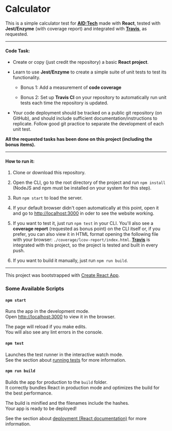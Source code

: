 # Calculator

This is a simple calculator test for [**AID:Tech**](https://aid.technology/) made with **React**, tested with **Jest/Enzyme** (with coverage report) and integrated with [**Travis**](https://travis-ci.org/coolansplanet/calculator), as requested.

---

#### Code Task:

* Create or copy (just credit the repository) a basic **React project**.

* Learn to use **Jest/Enzyme** to create a simple suite of unit tests to test its functionality.

    * Bonus 1: Add a measurement of **code coverage**

    * Bonus 2: Set up **Travis CI** on your repository to automatically run unit tests each time the repository is updated.

* Your code deployment should be tracked on a public git repository (on GitHub), and should include sufficient documentation/instructions to replicate. Follow good git practice to separate the development of each unit test.

**All the requested tasks has been done on this project (including the bonus items).**

---

#### How to run it:

1. Clone or download this repository.

2. Open the CLI, go to the root directory of the project and run `npm install` (NodeJS and npm must be installed on your system for this step).

3. Run `npm start` to load the server.

4. If your default browser didn't open automatically at this point, open it and go to <http://localhost:3000> in oder to see the website working.

4. If you want to test it, just run `npm test` in your CLI. You'll also see a **coverage report** (requested as bonus point) on the CLI itself or, if you prefer, you can also view it in HTML format opening the following file with your browser: `./coverage/lcov-report/index.html`. [**Travis**](https://travis-ci.org/coolansplanet/calculator) is integrated with this project, so the project is tested and built in every push.

5. If you want to build it manually, just run `npm run build`.

---

This project was bootstrapped with [Create React App](https://github.com/facebook/create-react-app).

### Some Available Scripts

#### `npm start`

Runs the app in the development mode.<br>
Open [http://localhost:3000](http://localhost:3000) to view it in the browser.

The page will reload if you make edits.<br>
You will also see any lint errors in the console.

#### `npm test`

Launches the test runner in the interactive watch mode.<br>
See the section about [running tests](https://facebook.github.io/create-react-app/docs/running-tests) for more information.

#### `npm run build`

Builds the app for production to the `build` folder.<br>
It correctly bundles React in production mode and optimizes the build for the best performance.

The build is minified and the filenames include the hashes.<br>
Your app is ready to be deployed!

See the section about [deployment (React documentation)](https://facebook.github.io/create-react-app/docs/deployment) for more information.
